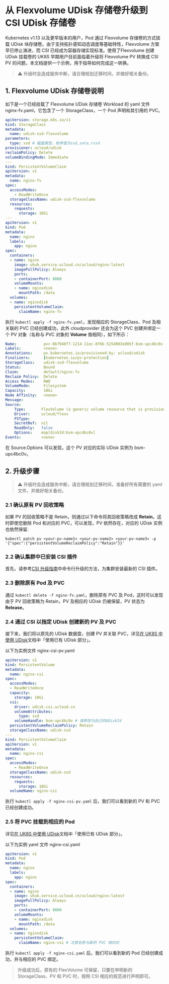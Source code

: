 # 从 Flexvolume UDisk 存储卷升级到 CSI UDisk 存储卷

Kubernetes v1.13 以及更早版本的用户，Pod 通过 Flexvolume 存储卷的方式挂载 UDisk 块存储卷。由于支持拓扑感知动态调度等基础特性，Flexvolume 方案早已停止演进，而 CSI 已经成为容器存储实现标准。使用了Flexvolume 创建 UDisk 挂载卷的 UK8S 早期用户目前面临着升级将 Flexvolume PV 转换成 CSI PV 的问题，本文档提供一个示例，用于指导如何完成这一转换。

> ⚠️ 升级时会造成服务中断，请合理规划迁移时间，并做好相关备份。

## 1. Flexvolume UDisk 存储卷说明

如下是一个已经挂载了 Flexvolume UDisk 存储卷 Workload 的 yaml 文件 nginx-fv.yaml，它包含了一个 StorageClass，一个 Pod 声明和其引用的 PVC。

```yaml
apiVersion: storage.k8s.io/v1
kind: StorageClass
metadata:
  name: udisk-ssd-flexvolume
parameters:
  type: ssd # 磁盘类型，枚举值为ssd,sata,rssd
provisioner: ucloud/udisk
reclaimPolicy: Delete
volumeBindingMode: Immediate
---
kind: PersistentVolumeClaim
apiVersion: v1
metadata:
  name: nginx-fv
spec:
  accessModes:
    - ReadWriteOnce
  storageClassName: udisk-ssd-flexvolume
  resources:
    requests:
      storage: 10Gi
---
apiVersion: v1
kind: Pod
metadata:
  name: nginx
  labels:
    app: nginx
spec:
  containers:
  - name: nginx
    image: uhub.service.ucloud.cn/ucloud/nginx:latest
    imagePullPolicy: Always
    ports:
    - containerPort: 8080
    volumeMounts:
    - name: nginxdisk
      mountPath: /data
  volumes:
  - name: nginxdisk
    persistentVolumeClaim:
      claimName: nginx-fv
```

执行 `kubectl apply -f nginx-fv.yaml`，发现相应的 StorageClass、Pod 及相关联的 PVC 已经创建成功，此外 cloudprovider 还会为这个 PVC 创建并绑定一个 PV 对象（名称与 PVC 对象的 **Volume** 值相同），如下所示：

```yaml
Name:            pvc-8b7946f7-1214-11ec-8f6b-5254003e805f-bsm-upc4bc0v
Labels:          <none>
Annotations:     pv.kubernetes.io/provisioned-by: ucloud/udisk
Finalizers:      [kubernetes.io/pv-protection]
StorageClass:    udisk-ssd-flexvolume
Status:          Bound
Claim:           default/nginx-fv
Reclaim Policy:  Delete
Access Modes:    RWO
VolumeMode:      Filesystem
Capacity:        10Gi
Node Affinity:   <none>
Message:         
Source:
    Type:       FlexVolume (a generic volume resource that is provisioned/attached using an exec based plugin)
    Driver:     ucloud/flexv
    FSType:     
    SecretRef:  nil
    ReadOnly:   false
    Options:    map[diskId:bsm-upc4bc0v]
Events:         <none>
```

在 Source.Options 可以发现，这个 PV 对应的实际 UDisk 实例为 bsm-upc4bc0v。

## 2. 升级步骤

> ⚠️ 升级时会造成服务中断，请合理规划迁移时间，准备好所有需要的 yaml 文件，并做好相关备份。

### 2.1 确认原有 PV 回收策略

如果 PV 的回收策略不是 Retain，则通过以下命令将其回收策略改成 **Retain**。这时即使您删除 Pod 和对应的 PVC，可以发现，PV 依然存在，对应的 UDisk 实例也依然保留.

```
kubectl patch pv <your-pv-name1> <your-pv-name2> <your-pv-name3> -p '{"spec":{"persistentVolumeReclaimPolicy":"Retain"}}'
```

### 2.2 确认集群中已安装 CSI 插件

首先，请参考[CSI 升级指南](/uk8s/volume/CSI_update)中命令行升级的方法，为集群安装最新的 CSI 插件。

### 2.3 删除原有 Pod 及 PVC

通过 `kubectl delete -f nginx-fv.yaml`，删除原有 PVC 及 Pod，这时可以发现由于 PV 回收策略为 Retain，PV 及相应的 UDisk 仍被保留，PV 状态为 **Release**。

### 2.4 通过 CSI 以指定 UDisk 创建新的 PV 及 PVC

接下来，我们将以原先的 UDisk 数据盘，创建 PV 并关联 PVC，详见[在 UK8S 中使用 UDisk](/uk8s/volume/udisk)文档中「使用已有 UDisk 部分」。

以下为实例文件 nginx-csi-pv.yaml

```yaml
apiVersion: v1
kind: PersistentVolume
metadata:
  name: nginx-csi
spec:
  accessModes:
  - ReadWriteOnce
  capacity:
    storage: 10Gi
  csi:
    driver: udisk.csi.ucloud.cn
    volumeAttributes:
      type: ssd
    volumeHandle: bsm-upc4bc0v # 请修改为自己的UDiskId
  persistentVolumeReclaimPolicy: Retain
  storageClassName: udisk-ssd
---
kind: PersistentVolumeClaim
apiVersion: v1
metadata:
  name: nginx-csi
spec:
  accessModes:
    - ReadWriteOnce
  storageClassName: udisk-ssd
  resources:
    requests:
      storage: 10Gi
  volumeName: nginx-csi
```

执行 `kubectl apply -f nginx-csi-pv.yaml` 后，我们可以看到新的 PV 和 PVC 已经创建成功。

### 2.5 将 PVC 挂载到相应的 Pod

详见[在 UK8S 中使用 UDisk](/uk8s/volume/udisk)文档中「使用已有 UDisk 部分」。

以下为实例 yaml 文件 nginx-csi.yaml

```yaml
apiVersion: v1
kind: Pod
metadata:
  name: nginx
  labels:
    app: nginx
spec:
  containers:
  - name: nginx
    image: uhub.service.ucloud.cn/ucloud/nginx:latest
    imagePullPolicy: Always
    ports:
    - containerPort: 8080
    volumeMounts:
    - name: nginxdisk
      mountPath: /data
  volumes:
  - name: nginxdisk
    persistentVolumeClaim:
      claimName: nginx-csi # 注意名称与新的 PVC 相对应
```

执行 `kubectl apply -f nginx-csi.yaml` 后，我们可以看到新的 Pod 已经创建成功，并与相应的 PVC 绑定。

> 升级成功后，原有的 FlexVolume 可保留，只要在申明新的 StorageClass、PV 和 PVC 时，按照 CSI 相应的规范进行声明即可。